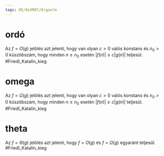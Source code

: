 ```yaml
---
tags: OE/ALKMAT/Algoelm 
---
```


# ordó
Az $f = O(g)$ jelölés azt jelenti, hogy van olyan $c > 0$ valós konstans és $n_0 > 0$ küszöbszám, hogy minden $n ≥ n_0$ esetén $|f (n)| ≤ c|g(n)|$ teljesül.
#Friedl_Katalin_kieg 
# omega
Az $f = Ω(g)$ jelölés azt jelenti, hogy van olyan $c > 0$ valós konstans és $n_0 > 0$ küszöbszám, hogy minden $n ≥ n_0$ esetén $|f (n)| ≥ c|g(n)|$ teljesül.
#Friedl_Katalin_kieg
# theta
Az $f = Θ(g)$ jelölés azt jelenti, hogy $f = O(g)$ és $f = Ω(g)$ egyaránt teljesül.
#Friedl_Katalin_kieg